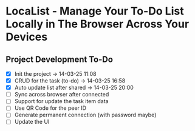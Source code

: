 # LocaList - Manage Your To-Do List Locally in The Browser Across Your Devices

## Project Development To-Do
- [x] Init the project -> 14-03-25 11:08
- [x] CRUD for the task (to-do) -> 14-03-25 16:58
- [x] Auto update list after shared -> 14-03-25 20:00
- [ ] Sync across browser after connected
- [ ] Support for update the task item data
- [ ] Use QR Code for the peer ID
- [ ] Generate permanent connection (with password maybe)
- [ ] Update the UI